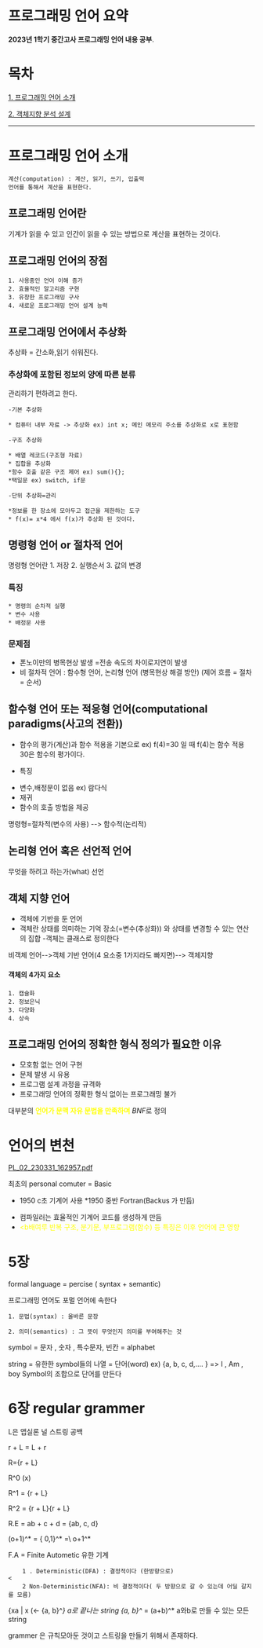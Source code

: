 <a class="anchor" id="0"></a>
# **프로그래밍 언어 요약**

**2023년 1학기 중간고사 프로그래밍 언어 내용 공부**.

<a class="anchor" id="0.1"></a>

# **목차**

[1. 프로그래밍 언어 소개](#1)

[2. 객체지향 분석 설계](#2)

---

# 프로그래밍 언어 소개<a class="anchor" id="1"></a>

    계산(computation) : 계산, 읽기, 쓰기, 입출력
    언어를 통해서 계산을 표현한다.
 ## 프로그래밍 언어란 
 
  기계가 읽을 수 있고 인간이 읽을 수 있는 방법으로 계산을 표현하는 것이다.
  
## 프로그래밍 언어의 장점
    1. 사용중인 언어 이해 증가
    2. 효율적인 알고리즘 구현
    3. 유창한 프로그래밍 구사
    4. 새로운 프로그래밍 언어 설계 능력
    
## 프로그래밍 언어에서 추상화
 추상화 = 간소화,읽기 쉬워진다.
 
### 추상화에 포함된 정보의 양에 따른 분류

 관리하기 편하려고 한다.
 
    -기본 추상화
    
    * 컴퓨터 내부 자료 -> 추상화 ex) int x; 메인 메모리 주소를 추상화로 x로 표현함
    
    -구조 추상화
    
    * 배열 레코드(구조형 자료)
    * 집합을 추상화
    *함수 호출 같은 구조 제어 ex) sum(){};
    *택일문 ex) switch, if문
    
    -단위 추상화=관리
   
    *정보를 한 장소에 모아두고 접근을 제한하는 도구
    * f(x)= x*4 에서 f(x)가 추상화 된 것이다.
## 명령형 언어 or 절차적 언어

명령형 언어란
    1. 저장
    2. 실행순서
    3. 값의 변경
    
### 특징 
    * 명령의 순차적 실행
    * 변수 사용
    * 배정문 사용
    
### 문제점
 
 * 폰노이만의 병목현상 발생 =전송 속도의 차이로지연이 발생
 * 비 절차적 언어 : 함수형 언어, 논리형 언어 (병목현상 해결 방안)
   (제어 흐름 = 절차 = 순서)

## 함수형 언어 또는 적응형 언어(computational paradigms(사고의 전환))
- 함수의 평가(계산)과 함수 적용을 기본으로 
  ex) f(4)=30 일 때 f(4)는 함수 적용 30은 함수의 평가이다.
  
- 특징
* 변수,배정문이 없음 ex) 람다식
* 재귀
* 함수의 호출 방법을 제공

명령형=절차적(변수의 사용) --> 함수적(논리적)

## 논리형 언어 혹은 선언적 언어

무엇을 하려고 하는가(what) 선언

## 객체 지향 언어

- 객체에 기반을 둔 언어
- 객체란 상태를 의미하는 기억 장소(=변수(추상화)) 와 상태를 변경할 수 있는 연산의 집합
-객체는 클래스로 정의한다

비객체 언어-->객체 기반 언어(4 요소중 1가지라도 빠지면)--> 객체지향

#### 객체의 4가지 요소
    1. 캡슐화
    2. 정보은닉
    3. 다양화
    4. 상속
    
## 프로그래밍 언어의 정확한 형식 정의가 필요한 이유

* 모호함 없는 언어 구현
* 문제 발생 시 유용
* 프로그램 설계 과정을 규격화
* 프로그래밍 언어의 정확한 형식 없이는 프로그래밍 불가

대부분의 <font color="Yellow"><b>언어가 문맥 자유 문법을 만족하며</b></font> *BNF*로 정의

# 언어의 변천

[PL_02_230331_162957.pdf](https://github.com/Idealm99/idealm99.github.io/files/11247128/PL_02_230331_162957.pdf)

최초의 personal comuter = Basic

* 1950 c초 기계어 사용
*1950 중반 Fortran(Backus 가 만듬) 

- 컴파일러는 효율적인 기계어 코드를 생성하게 만듬
-  <font color="Yellow"><b배여루 반복 구조, 분기문, 부프로그램(함수) 등 특징은 이후 언어에 큰 영향</b></font>

 
# 5장
 
formal language = percise ( syntax + semantic) 
 
프로그래밍 언어도 포멀 언어에 속한다 
 
    1. 문법(syntax) : 올바른 문장

    2. 의미(semantics) : 그 뜻이 무엇인지 의미를 부여해주는 것 
 
 
symbol = 문자 , 숫자 , 특수문자, 빈칸 = alphabet

string = 유한한 symbol들의 나열 = 단어(word) ex) {a, b, c, d,.... }  =>  I , Am , boy 
Symbol의 조합으로 단어를 만든다

# 6장 regular grammer

L은 앱실론 널 스트링 공백

r + L = L + r  

R={r + L}

R^0 (x)

R^1 = {r + L}

R^2 = {r + L}{r + L}

R.E = ab + c + d = {ab, c, d}

(o+1)^* = { 0,1}^* =\ o+1^*

F.A = Finite Autometic 유한 기계


        1 . Deterministic(DFA) : 결정적이다 (한방향으로)
    <
        2 Non-Deterministic(NFA): 비 결정적이다( 두 방향으로 갈 수 있는데 어딜 갈지를 모름)

{xa | x (← {a, b}^*}  a로 끝나는 string   {a, b}^* = (a+b)^* a와b로 만들 수 있는 모든 string

grammer 은 규칙모아둔 것이고 스트링을 만들기 위해서 존재하다.


 
 
  


     
